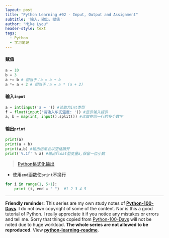 ```yaml
---
layout: post
title: "Python Learning #02 - Input, Output and Assignment"
subtitle: '输入，输出，赋值'
author: "Mike Lyou"
header-style: text
tags:
  - Python
  - 学习笔记
---
```


#### 赋值
```python
a = 10
b = 3
a += b # 相当于：a = a + b
a *= a + 2 # 相当于：a = a * (a + 2)
```

#### 输入`input`
```python
a = int(input('a = ')) #读取为int类型
f = float(input('请输入华氏温度: ')) #显示输入提示
a, b = map(int, input().split()) #读取在同一行的多个数字
```

#### 输出`print`
```python
print(a)
print(a + b)
print(a,b) #输出结果会以空格隔开
print('%.1f' % a) #输出float型变量a,保留一位小数
```
> [Python格式化输出](https://www.cnblogs.com/fat39/p/7159881.html)

- 使用`end`函数使`print`不换行
```python
for i in range(1, 5+1):
    print (i, end = " ")  #1 2 3 4 5
```

------------
**Friendly reminder:** This series are my own study notes of **[Python-100-Days](https://github.com/jackfrued/Python-100-Days)**. I do not own copyright of some of the content. Nor is this a good tutorial of Python. I really appreciate it if you notice any mistakes or errors and tell me. Sorry that things copied from [Python-100-Days](https://github.com/jackfrued/Python-100-Days) will not be noted due to huge workload. **The whole series are not allowed to be reproduced**. View **[python-learning-readme](https://mikelyou.com/2020/01/02/python-learning-00-readme/)**.
